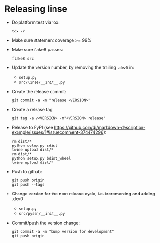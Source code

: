 
Releasing linse
===============

- Do platform test via tox:
  ```shell script
  tox -r
  ```

- Make sure statement coverage >= 99%
- Make sure flake8 passes:
  ```shell script
  flake8 src
  ```

- Update the version number, by removing the trailing `.dev0` in:
  - `setup.py`
  - `src/linse/__init__.py`

- Create the release commit:
  ```shell script
  git commit -a -m "release <VERSION>"
  ```

- Create a release tag:
  ```shell script
  git tag -a v<VERSION> -m"<VERSION> release"
  ```

- Release to PyPI (see https://github.com/di/markdown-description-example/issues/1#issuecomment-374474296):
  ```shell script
  rm dist/*
  python setup.py sdist
  twine upload dist/*
  rm dist/*
  python setup.py bdist_wheel
  twine upload dist/*
  ```

- Push to github:
  ```shell script
  git push origin
  git push --tags
  ```

- Change version for the next release cycle, i.e. incrementing and adding .dev0
  - `setup.py`
  - `src/pysen/__init__.py`

- Commit/push the version change:
  ```shell script
  git commit -a -m "bump version for development"
  git push origin
  ```
